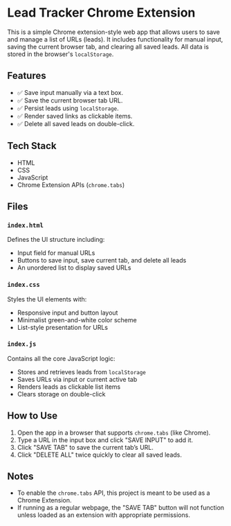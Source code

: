 # Lead Tracker Chrome Extension

This is a simple Chrome extension-style web app that allows users to save and manage a list of URLs (leads). It includes functionality for manual input, saving the current browser tab, and clearing all saved leads. All data is stored in the browser's `localStorage`.

## Features

- ✅ Save input manually via a text box.
- ✅ Save the current browser tab URL.
- ✅ Persist leads using `localStorage`.
- ✅ Render saved links as clickable items.
- ✅ Delete all saved leads on double-click.

## Tech Stack

- HTML
- CSS
- JavaScript
- Chrome Extension APIs (`chrome.tabs`)

## Files

### `index.html`

Defines the UI structure including:
- Input field for manual URLs
- Buttons to save input, save current tab, and delete all leads
- An unordered list to display saved URLs

### `index.css`

Styles the UI elements with:
- Responsive input and button layout
- Minimalist green-and-white color scheme
- List-style presentation for URLs

### `index.js`

Contains all the core JavaScript logic:
- Stores and retrieves leads from `localStorage`
- Saves URLs via input or current active tab
- Renders leads as clickable list items
- Clears storage on double-click

## How to Use

1. Open the app in a browser that supports `chrome.tabs` (like Chrome).
2. Type a URL in the input box and click "SAVE INPUT" to add it.
3. Click "SAVE TAB" to save the current tab’s URL.
4. Click "DELETE ALL" twice quickly to clear all saved leads.

## Notes

- To enable the `chrome.tabs` API, this project is meant to be used as a Chrome Extension.
- If running as a regular webpage, the "SAVE TAB" button will not function unless loaded as an extension with appropriate permissions.


